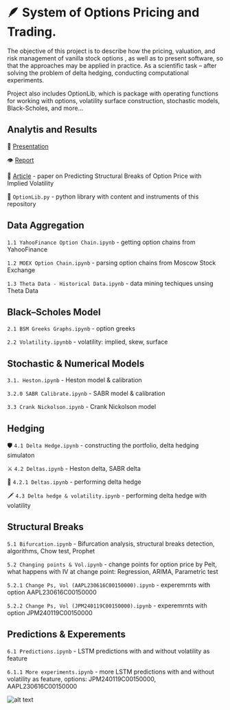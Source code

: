 # :feather: System of Options Pricing and Trading.

The objective of this project is to describe how the pricing, valuation, and risk management of vanilla stock options , as well as to present software, so that the approaches may be applied in practice. As a scientific task – after solving the problem of delta hedging, conducting computational experiments.

Project also includes OptionLib, which is package with operating functions for working with options, volatility surface construction, stochastic models, Black-Scholes, and more...

## Analytis and Results

🔮 [Presentation](https://github.com/ArtemIlinn/options/blob/main/Ilin%20Artem%20DSBA%20212%20Option%20pricing%20system%20presentation%202023pdf.pdf)

👁 [Report](https://github.com/ArtemIlinn/options/blob/main/IlinArtemOptionPricingSystemReport%20_.pdf)

:scroll: [Article](https://github.com/ArtemIlinn/options/blob/main/Ilin%20Lukyanchenko%20article.pdf) - paper on Predicting Structural Breaks of Option Price with Implied Volatility

💎 ```OptionLib.py``` - python library with content and instruments of this repository

## Data Aggregation

```1.1 YahooFinance Option Chain.ipynb``` - getting option chains from YahooFinance

```1.2 MOEX Option Chain.ipynb``` - parsing option chains from Moscow Stock Exchange 

```1.3 Theta Data - Historical Data.ipynb``` - data mining techiques unsing Theta Data 

## Black–Scholes Model

```2.1 BSM Greeks Graphs.ipynb``` - option greeks

```2.2 Volatility.ipynbb``` - volatility: implied, skew, surface

## Stochastic & Numerical Models

```3.1. Heston.ipynb``` - Heston model & calibration

```3.2.0 SABR Calibrate.ipynb``` - SABR model & calibration

```3.3 Crank Nickolson.ipynb``` - Crank Nickolson model

## Hedging

🛡 ```4.1 Delta Hedge.ipynb``` - constructing the portfolio, delta hedging simulaton

⚔️ ```4.2 Deltas.ipynb``` - Heston delta, SABR delta

🏹 ```4.2.1 Deltas.ipynb``` - performing delta hedge

🗡 ```4.3 Delta hedge & volatility.ipynb``` - performing delta hedge with volatility

## Structural Breaks

```5.1 Bifurcation.ipynb``` - Bifurcation analysis, structural breaks detection, algorithms, Chow test, Prophet

```5.2 Changing points & Vol.ipynb``` - change points for option price by Pelt, what happens with IV at change point: Regression, ARIMA, Parametric test

```5.2.1 Change Ps, Vol (AAPL230616C00150000).ipynb``` - experemrnts with option AAPL230616C00150000

```5.2.2 Change Ps, Vol (JPM240119C00150000).ipynb``` - experemrnts with option JPM240119C00150000

## Predictions & Experements

```6.1 Predictions.ipynb``` - LSTM predictions with and without volatility as feature

```6.1.1 More experiments.ipynb``` - more LSTM predictions with and without volatility as feature, options: JPM240119C00150000, AAPL230616C00150000

![alt text](https://cdn.phenompeople.com/CareerConnectResources/prod/IMC1GLOBAL/images/Untitleddesign57-1632396334098.png)



